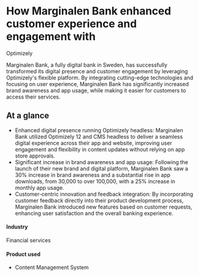 # How Marginalen Bank enhanced customer experience and engagement with

Optimizely

Marginalen Bank, a fully digital bank in Sweden, has successfully transformed
its digital presence and customer engagement by leveraging Optimizely's flexible
platform. By integrating cutting-edge technologies and focusing on user
experience, Marginalen Bank has significantly increased brand awareness and app
usage, while making it easier for customers to access their services.

## At a glance

- Enhanced digital presence running Optimizely headless: Marginalen Bank utilized Optimizely 12 and CMS headless to deliver a seamless digital experience across their app and website, improving user engagement and flexibility in content updates without relying on app store approvals.
- Significant increase in brand awareness and app usage: Following the launch of their new brand and digital platform, Marginalen Bank saw a 30% increase in brand awareness and a substantial rise in app downloads, from 30,000 to over 100,000, with a 25% increase in monthly app usage.
- Customer-centric innovation and feedback integration: By incorporating customer feedback directly into their product development process, Marginalen Bank introduced new features based on customer requests, enhancing user satisfaction and the overall banking experience.

#### Industry

Financial services

#### Product used

- Content Management System

